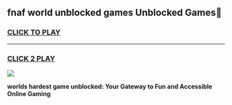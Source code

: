 
## fnaf world unblocked games Unblocked Games👋
<h3>
<a href="https://premium.freeplayer.one?title=fnaf_world_unblocked_games&ref=16F">CLICK TO PLAY</a></h3>
<hr>

<h3>
<a href="https://premium.freeplayer.one?title=fnaf_world_unblocked_games&ref=16F">CLICK 2 PLAY</a>
  
</h3>

<a href="https://premium.freeplayer.one?title=fnaf_world_unblocked_games&ref=16F/"><img src="https://clearcache.store/games.png"></a>


**worlds hardest game unblocked: Your Gateway to Fun and Accessible Online Gaming**
